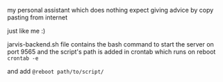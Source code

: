 my personal assistant which does nothing expect giving advice by copy pasting from internet

just like me :)

jarvis-backend.sh file contains the bash command to start the server on port 9565 and the script's path is added in crontab which runs on reboot
`crontab -e`

and add
`@reboot path/to/script/`
